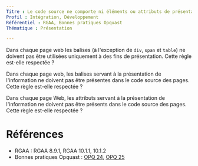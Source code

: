 ```yaml
---
Titre : Le code source ne comporte ni éléments ou attributs de présentation, ni élément détournés à des fins de présentation.
Profil : Intégration, Développement
Référentiel : RGAA, Bonnes pratiques Opquast
Thématique : Présentation

---
```


Dans chaque page web les balises (à l'exception de `div`, `span` et `table`) ne doivent pas être utilisées uniquement à des fins de présentation. Cette règle est-elle respectée ?

Dans chaque page web, les balises servant à la présentation de l'information ne doivent pas être présentes dans le code source des pages. Cette règle est-elle respectée ?

Dans chaque page Web, les attributs servant à la présentation de l'information ne doivent pas être présents dans le code source des pages. Cette règle est-elle respectée ?

# Références

*   RGAA : RGAA 8.9.1, RGAA 10.1.1, 10.1.2
*   Bonnes pratiques Opquast : [OPQ 24](https://checklists.opquast.com/fr/qualiteweb/le-code-source-de-chaque-page-ne-contient-pas-delements-detournes-a-des-fins-de-presentation), [OPQ 25](https://checklists.opquast.com/fr/qualiteweb/le-code-source-de-chaque-page-ne-contient-pas-delements-ou-dattributs-de-presentation)
